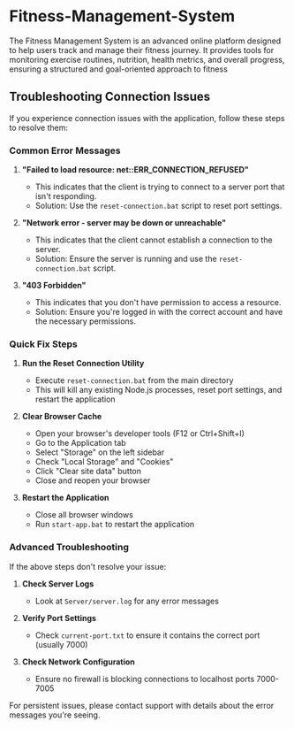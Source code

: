 # Fitness-Management-System
The Fitness Management System is an advanced online platform designed to help users track and manage their fitness journey. It provides tools for monitoring exercise routines, nutrition, health metrics, and overall progress, ensuring a structured and goal-oriented approach to fitness

## Troubleshooting Connection Issues

If you experience connection issues with the application, follow these steps to resolve them:

### Common Error Messages

1. **"Failed to load resource: net::ERR_CONNECTION_REFUSED"**
   - This indicates that the client is trying to connect to a server port that isn't responding.
   - Solution: Use the `reset-connection.bat` script to reset port settings.

2. **"Network error - server may be down or unreachable"**
   - This indicates that the client cannot establish a connection to the server.
   - Solution: Ensure the server is running and use the `reset-connection.bat` script.

3. **"403 Forbidden"**
   - This indicates that you don't have permission to access a resource.
   - Solution: Ensure you're logged in with the correct account and have the necessary permissions.

### Quick Fix Steps

1. **Run the Reset Connection Utility**
   - Execute `reset-connection.bat` from the main directory
   - This will kill any existing Node.js processes, reset port settings, and restart the application

2. **Clear Browser Cache**
   - Open your browser's developer tools (F12 or Ctrl+Shift+I)
   - Go to the Application tab
   - Select "Storage" on the left sidebar
   - Check "Local Storage" and "Cookies"
   - Click "Clear site data" button
   - Close and reopen your browser

3. **Restart the Application**
   - Close all browser windows
   - Run `start-app.bat` to restart the application

### Advanced Troubleshooting

If the above steps don't resolve your issue:

1. **Check Server Logs**
   - Look at `Server/server.log` for any error messages

2. **Verify Port Settings**
   - Check `current-port.txt` to ensure it contains the correct port (usually 7000)

3. **Check Network Configuration**
   - Ensure no firewall is blocking connections to localhost ports 7000-7005

For persistent issues, please contact support with details about the error messages you're seeing.
